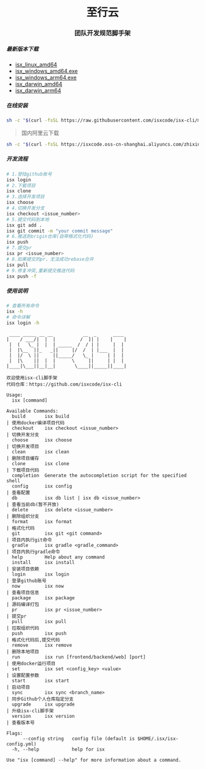 <h1 align="center">
  至行云
</h1>

<h3 align="center">
  团队开发规范脚手架
</h3>

##### 最新版本下载

- [isx_linux_amd64](https://isxcode.oss-cn-shanghai.aliyuncs.com/zhixingyun/isx_linux_amd64)
- [isx_windows_amd64.exe](https://isxcode.oss-cn-shanghai.aliyuncs.com/zhixingyun/isx_windows_amd64.exe)
- [isx_windows_arm64.exe](https://isxcode.oss-cn-shanghai.aliyuncs.com/zhixingyun/isx_windows_arm64.exe)
- [isx_darwin_amd64](https://isxcode.oss-cn-shanghai.aliyuncs.com/zhixingyun/isx_darwin_amd64)
- [isx_darwin_arm64](https://isxcode.oss-cn-shanghai.aliyuncs.com/zhixingyun/isx_darwin_arm64)

##### 在线安装

```bash
sh -c "$(curl -fsSL https://raw.githubusercontent.com/isxcode/isx-cli/main/install.sh)"
```

> 国内阿里云下载

```bash
sh -c "$(curl -fsSL https://isxcode.oss-cn-shanghai.aliyuncs.com/zhixingyun/install.sh)"
```

##### 开发流程

```bash
# 1.登陆github账号
isx login
# 2.下载项目
isx clone
# 3.选择开发项目
isx choose
# 4.切换开发分支
isx checkout <issue_number>
# 5.提交代码到本地
isx git add .
isx git commit -m "your commit message"
# 6.推送到origin仓库(自带格式化代码)
isx push
# 7.提交pr
isx pr <issue_number>
# 8.如果提交的pr，无法成功rebase合并
isx pull 
# 9.修复冲突,重新提交推送代码
isx push -f
```

##### 使用说明

```bash
# 查看所有命令
isx -h
# 命令详解
isx login -h
```

```text
 ____ _____ __ __           __  _      ____ 
|    / ___/|  |  |         /  ]| |    |    |
 |  (   \_ |  |  | _____  /  / | |     |  | 
 |  |\__  ||_   _||     |/  /  | |___  |  | 
 |  |/  \ ||     ||_____/   \_ |     | |  | 
 |  |\    ||  |  |      \     ||     | |  | 
|____|\___||__|__|       \____||_____||____|

欢迎使用isx-cli脚手架
代码仓库：https://github.com/isxcode/isx-cli

Usage:
  isx [command]

Available Commands:
  build       isx build                                                        | 使用docker编译项目代码
  checkout    isx checkout <issue_number>                                      | 切换开发分支
  choose      isx choose                                                       | 切换开发项目
  clean       isx clean                                                        | 删除项目缓存
  clone       isx clone                                                        | 下载项目代码
  completion  Generate the autocompletion script for the specified shell
  config      isx config                                                       | 查看配置
  db          isx db list | isx db <issue_number>                              | 查看当前db(暂不开放)
  delete      isx delete <issue_number>                                        | 删除组织分支
  format      isx format                                                       | 格式化代码
  git         isx git <git command>                                            | 项目内执行git命令
  gradle      isx gradle <gradle_command>                                      | 项目内执行gradle命令
  help        Help about any command
  install     isx install                                                      | 安装项目依赖
  login       isx login                                                        | 登录github账号
  now         isx now                                                          | 查看项目信息
  package     isx package                                                      | 源码编译打包
  pr          isx pr <issue_number>                                            | 提交pr
  pull        isx pull                                                         | 拉取组织代码
  push        isx push                                                         | 格式化代码后,提交代码
  remove      isx remove                                                       | 删除本地项目
  run         isx run [frontend/backend/web] [port]                            | 使用docker运行项目
  set         isx set <config_key> <value>                                     | 设置配置参数
  start       isx start                                                        | 启动项目
  sync        isx sync <branch_name>                                           | 同步Github个人仓库指定分支
  upgrade     isx upgrade                                                      | 升级isx-cli脚手架
  version     isx version                                                      | 查看版本号

Flags:
      --config string   config file (default is $HOME/.isx/isx-config.yml)
  -h, --help            help for isx

Use "isx [command] --help" for more information about a command.
```